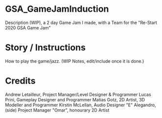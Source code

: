 # GSA_GameJamInduction
Description (WIP), a 2 day Game Jam I made, with a Team for the "Re-Start 2020 GSA Game Jam"
# Story / Instructions
How to play the game/jazz. (WIP Notes, edit/include once it is done.)
# Credits
Andrew Letailleur, Project Manager/Level Designer & Programmer
Lucas Prini, Gameplay Designer and Programmer
Matias Gotz, 2D Artist, 3D Modeller and Programmer
Kirstin McLellan, Audio Designer
"E" Alegandro, (side) Project Manager
"Omar", honourary 2D Artist
